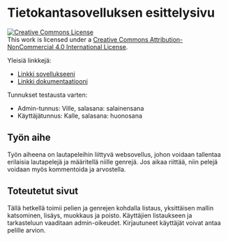 # Tietokantasovelluksen esittelysivu

<a rel="license" href="http://creativecommons.org/licenses/by-nc/4.0/"><img alt="Creative Commons License" style="border-width:0" src="https://i.creativecommons.org/l/by-nc/4.0/88x31.png" /></a><br />This work is licensed under a <a rel="license" href="http://creativecommons.org/licenses/by-nc/4.0/">Creative Commons Attribution-NonCommercial 4.0 International License</a>.

Yleisiä linkkejä:

* [Linkki sovellukseeni](http://vaalisto.users.cs.helsinki.fi/tsoha/)
* [Linkki dokumentaatiooni](/doc/dokumentaatio.pdf)

Tunnukset testausta varten:
* Admin-tunnus: Ville, salasana: salainensana
* Käyttäjätunnus: Kalle, salasana: huonosana

## Työn aihe

Työn aiheena on lautapeleihin liittyvä websovellus, johon voidaan tallentaa erilaisia lautapelejä ja määritellä niille genrejä. Jos aikaa riittää, niin pelejä voidaan myös kommentoida ja arvostella.

## Toteutetut sivut

Tällä hetkellä toimii pelien ja genrejen kohdalla listaus, yksittäisen mallin katsominen, lisäys, muokkaus ja poisto. Käyttäjien listaukseen ja tarkasteluun vaaditaan admin-oikeudet. Kirjautuneet käyttäjät voivat antaa pelille arvion.